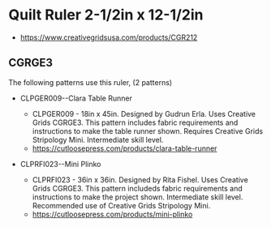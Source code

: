 # Quilt Ruler 2-1/2in x 12-1/2in
* https://www.creativegridsusa.com/products/CGR212

## CGRGE3

The following patterns use this ruler, (2 patterns)

* CLPGER009--Clara Table Runner
	* CLPGER009 - 18in x 45in. Designed by Gudrun Erla. Uses Creative Grids CGRGE3. This pattern includes fabric requirements and instructions to make the table runner shown. Requires Creative Grids Stripology Mini. Intermediate skill level.
	* https://cutloosepress.com/products/clara-table-runner


* CLPRFI023--Mini Plinko
	* CLPRFI023 - 36in x 36in. Designed by Rita Fishel. Uses Creative Grids CGRGE3. This pattern includeds fabric requirements and instructions to make the project shown. Intermediate skill level. Recommended use of Creative Grids Stripology Mini.
	* https://cutloosepress.com/products/mini-plinko

